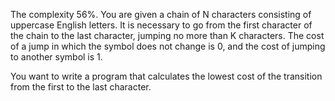 The complexity 56%.
You are given a chain of N characters consisting of uppercase English letters. It is necessary to go from the first character of the chain to the last character, jumping no more than K characters. The cost of a jump in which the symbol does not change is 0, and the cost of jumping to another symbol is 1.

You want to write a program that calculates the lowest cost of the transition from the first to the last character.
